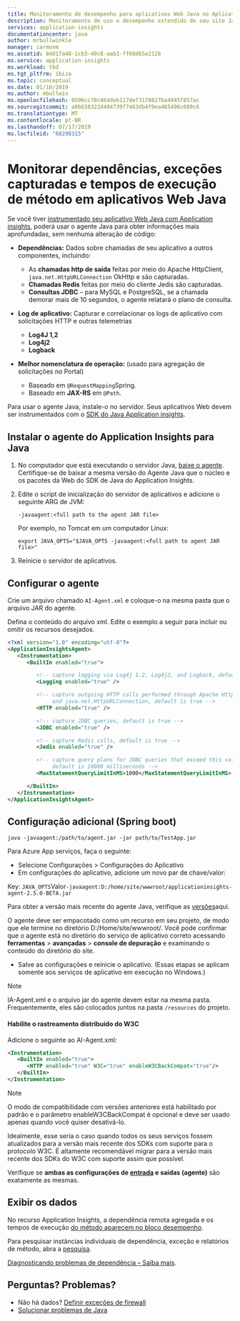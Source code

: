 ```yaml
---
title: Monitoramento de desempenho para aplicativos Web Java no Aplicativo Azure insights (2.5.0-BETA) | Microsoft Docs
description: Monitoramento de uso e desempenho estendido do seu site Java com Application Insights (2.5.0-BETA).
services: application-insights
documentationcenter: java
author: mrbullwinkle
manager: carmonm
ms.assetid: 84017a48-1cb3-40c8-aab1-ff68d65e2128
ms.service: application-insights
ms.workload: tbd
ms.tgt_pltfrm: ibiza
ms.topic: conceptual
ms.date: 01/10/2019
ms.author: mbullwin
ms.openlocfilehash: 0596cc78c464deb117def3178827ba4945f857ac
ms.sourcegitcommit: a8b638322d494739f7463db4f0ea465496c689c6
ms.translationtype: MT
ms.contentlocale: pt-BR
ms.lasthandoff: 07/17/2019
ms.locfileid: "68298315"
---
```

# <a name="monitor-dependencies-caught-exceptions-and-method-execution-times-in-java-web-apps"></a>Monitorar dependências, exceções capturadas e tempos de execução de método em aplicativos Web Java


Se você tiver [instrumentado seu aplicativo Web Java com Application insights][java], poderá usar o agente Java para obter informações mais aprofundadas, sem nenhuma alteração de código:

* **Dependências:** Dados sobre chamadas de seu aplicativo a outros componentes, incluindo:
  * As **chamadas http de saída** feitas por meio do Apache HttpClient, `java.net.HttpURLConnection` OkHttp e são capturadas.
  * **Chamadas Redis** feitas por meio do cliente Jedis são capturadas.
  * **Consultas JDBC** – para MySQL e PostgreSQL, se a chamada demorar mais de 10 segundos, o agente relatará o plano de consulta.

* **Log de aplicativo:** Capturar e correlacionar os logs de aplicativo com solicitações HTTP e outras telemetrias
  * **Log4J 1,2**
  * **Log4j2**
  * **Logback**

* **Melhor nomenclatura de operação:** (usado para agregação de solicitações no Portal)
  * Baseado em `@RequestMapping`Spring.
  * Baseado em **JAX-RS** em `@Path`. 

Para usar o agente Java, instale-o no servidor. Seus aplicativos Web devem ser instrumentados com o [SDK do Java Application insights][java]. 

## <a name="install-the-application-insights-agent-for-java"></a>Instalar o agente do Application Insights para Java
1. No computador que está executando o servidor Java, [baixe o agente](https://github.com/Microsoft/ApplicationInsights-Java/releases/latest). Certifique-se de baixar a mesma versão do Agente Java que o núcleo e os pacotes da Web do SDK de Java do Application Insights.
2. Edite o script de inicialização do servidor de aplicativos e adicione o seguinte ARG de JVM:
   
    `-javaagent:<full path to the agent JAR file>`
   
    Por exemplo, no Tomcat em um computador Linux:
   
    `export JAVA_OPTS="$JAVA_OPTS -javaagent:<full path to agent JAR file>"`
3. Reinicie o servidor de aplicativos.

## <a name="configure-the-agent"></a>Configurar o agente
Crie um arquivo chamado `AI-Agent.xml` e coloque-o na mesma pasta que o arquivo JAR do agente.

Defina o conteúdo do arquivo xml. Edite o exemplo a seguir para incluir ou omitir os recursos desejados.

```XML
<?xml version="1.0" encoding="utf-8"?>
<ApplicationInsightsAgent>
   <Instrumentation>
      <BuiltIn enabled="true">

         <!-- capture logging via Log4j 1.2, Log4j2, and Logback, default is true -->
         <Logging enabled="true" />

         <!-- capture outgoing HTTP calls performed through Apache HttpClient, OkHttp,
              and java.net.HttpURLConnection, default is true -->
         <HTTP enabled="true" />

         <!-- capture JDBC queries, default is true -->
         <JDBC enabled="true" />

         <!-- capture Redis calls, default is true -->
         <Jedis enabled="true" />

         <!-- capture query plans for JDBC queries that exceed this value (MySQL, PostgreSQL),
              default is 10000 milliseconds -->
         <MaxStatementQueryLimitInMS>1000</MaxStatementQueryLimitInMS>

      </BuiltIn>
   </Instrumentation>
</ApplicationInsightsAgent>
```

## <a name="additional-config-spring-boot"></a>Configuração adicional (Spring boot)

`java -javaagent:/path/to/agent.jar -jar path/to/TestApp.jar`

Para Azure App serviços, faça o seguinte:

* Selecione Configurações > Configurações do Aplicativo
* Em configurações do aplicativo, adicione um novo par de chave/valor:

Key: `JAVA_OPTS`Valor`-javaagent:D:/home/site/wwwroot/applicationinsights-agent-2.5.0-BETA.jar`

Para obter a versão mais recente do agente Java, verifique as [versões](https://github.com/Microsoft/ApplicationInsights-Java/releases
)aqui. 

O agente deve ser empacotado como um recurso em seu projeto, de modo que ele termine no diretório D:/Home/site/wwwroot/. Você pode confirmar que o agente está no diretório do serviço de aplicativo correto acessando **ferramentas** > **avançadas** > **console de depuração** e examinando o conteúdo do diretório do site.    

* Salve as configurações e reinicie o aplicativo. (Essas etapas se aplicam somente aos serviços de aplicativo em execução no Windows.)

> [!NOTE]
> IA-Agent.xml e o arquivo jar do agente devem estar na mesma pasta. Frequentemente, eles são colocados juntos na pasta `/resources` do projeto.  

#### <a name="enable-w3c-distributed-tracing"></a>Habilite o rastreamento distribuído do W3C

Adicione o seguinte ao AI-Agent.xml:

```xml
<Instrumentation>
   <BuiltIn enabled="true">
      <HTTP enabled="true" W3C="true" enableW3CBackCompat="true"/>
   </BuiltIn>
</Instrumentation>
```

> [!NOTE]
> O modo de compatibilidade com versões anteriores está habilitado por padrão e o parâmetro enableW3CBackCompat é opcional e deve ser usado apenas quando você quiser desativá-lo. 

Idealmente, esse seria o caso quando todos os seus serviços fossem atualizados para a versão mais recente dos SDKs com suporte para o protocolo W3C. É altamente recomendável migrar para a versão mais recente dos SDKs do W3C com suporte assim que possível.

Verifique se **ambas as configurações de [entrada](correlation.md#w3c-distributed-tracing) e saídas (agente)** são exatamente as mesmas.

## <a name="view-the-data"></a>Exibir os dados
No recurso Application Insights, a dependência remota agregada e os tempos de execução [do método aparecem no bloco desempenho][metrics].

Para pesquisar instâncias individuais de dependência, exceção e relatórios de método, abra a [pesquisa][diagnostic].

[Diagnosticando problemas de dependência – Saiba mais](../../azure-monitor/app/asp-net-dependencies.md#diagnosis).

## <a name="questions-problems"></a>Perguntas? Problemas?
* Não há dados? [Definir exceções de firewall](../../azure-monitor/app/ip-addresses.md)
* [Solucionar problemas de Java](java-troubleshoot.md)

<!--Link references-->

[api]: ../../azure-monitor/app/api-custom-events-metrics.md
[apiexceptions]: ../../azure-monitor/app/api-custom-events-metrics.md#track-exception
[availability]: ../../azure-monitor/app/monitor-web-app-availability.md
[diagnostic]: ../../azure-monitor/app/diagnostic-search.md
[eclipse]: app-insights-java-eclipse.md
[java]: java-get-started.md
[javalogs]: java-trace-logs.md
[metrics]: ../../azure-monitor/app/metrics-explorer.md
